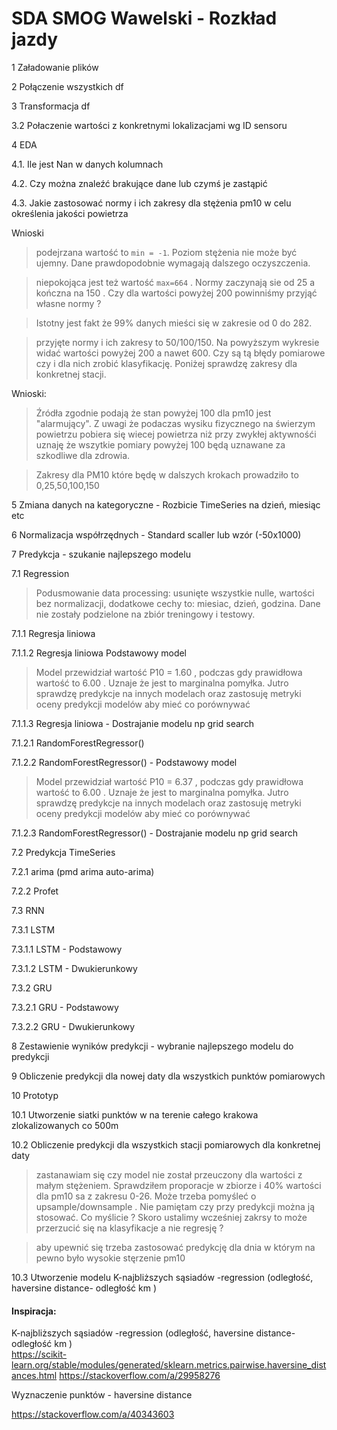 # SDA SMOG Wawelski - Rozkład jazdy

1 Załadowanie plików







2 Połączenie wszystkich df


3 Transformacja df







3.2 Połaczenie wartości z konkretnymi lokalizacjami wg ID sensoru

4 EDA

4.1. Ile jest Nan w danych kolumnach

4.2. Czy można znaleźć brakujące dane lub czymś je zastąpić

4.3. Jakie zastosować normy i ich zakresy dla stężenia pm10 w celu określenia jakości powietrza

Wnioski
> podejrzana wartość to `min = -1`. Poziom stężenia nie może być ujemny. Dane prawdopodobnie wymagają dalszego oczyszczenia. 

> niepokojąca jest też wartość `max=664` . Normy zaczynają sie od 25 a kończna na 150 .  Czy dla wartości powyżej 200 powinniśmy przyjąć własne normy ?

> Istotny jest fakt że 99% danych mieści się w zakresie od 0 do 282.  

> przyjęte normy i ich zakresy to 50/100/150.   Na powyższym wykresie widać wartości powyżej 200 a nawet 600. Czy są tą błędy pomiarowe czy i dla nich zrobić klasyfikację. Poniżej sprawdzę zakresy dla konkretnej stacji. 

Wnioski:
> Źródła zgodnie podają że stan powyżej 100 dla pm10 jest "alarmujący". Z uwagi że podaczas wysiku fizycznego na świerzym powietrzu pobiera się wiecej powietrza niż przy zwykłej aktywnośći uznaję że wszytkie pomiary powyżej 100 będą uznawane za szkodliwe dla zdrowia. 

> Zakresy dla PM10 które będę w dalszych krokach prowadziło to 0,25,50,100,150

5 Zmiana danych na kategoryczne - Rozbicie TimeSeries na dzień, miesiąc etc


6 Normalizacja współrzędnych - Standard scaller lub wzór (-50x1000)

7 Predykcja - szukanie najlepszego modelu

7.1 Regression

> Podusmowanie data processing: usunięte wszystkie nulle, wartości bez normalizacji, dodatkowe cechy to: miesiac, dzień, godzina. Dane nie zostały podzielone na zbiór treningowy i testowy. 

7.1.1 Regresja liniowa

7.1.1.2 Regresja liniowa Podstawowy model

> Model przewidział wartość P10 = 1.60 , podczas gdy prawidłowa wartość to 6.00 . Uznaje że jest to marginalna pomyłka. Jutro sprawdzę predykcje na innych modelach oraz zastosuję metryki oceny predykcji modelów  aby mieć co porównywać

7.1.1.3 Regresja liniowa - Dostrajanie modelu np grid search

7.1.2.1 RandomForestRegressor()

7.1.2.2 RandomForestRegressor() - Podstawowy model

> Model przewidział wartość P10 = 6.37 , podczas gdy prawidłowa wartość to 6.00 . Uznaje że jest to marginalna pomyłka. Jutro sprawdzę predykcje na innych modelach oraz zastosuję metryki oceny predykcji modelów  aby mieć co porównywać

7.1.2.3 RandomForestRegressor() - Dostrajanie modelu np grid search

7.2 Predykcja TimeSeries

7.2.1 arima (pmd arima auto-arima)

7.2.2 Profet

7.3 RNN

7.3.1 LSTM

7.3.1.1 LSTM - Podstawowy

7.3.1.2 LSTM - Dwukierunkowy

7.3.2 GRU

7.3.2.1 GRU - Podstawowy

7.3.2.2 GRU - Dwukierunkowy

8 Zestawienie wyników predykcji - wybranie najlepszego modelu do predykcji 

9 Obliczenie predykcji dla nowej daty dla wszystkich punktów pomiarowych 

10 Prototyp

10.1 Utworzenie siatki punktów w na terenie całego krakowa zlokalizowanych co 500m

10.2 Obliczenie predykcji dla wszystkich stacji pomiarowych dla konkretnej daty

> zastanawiam się czy model nie został przeuczony dla  wartości z małym stężeniem. Sprawdziłem proporacje w zbiorze i 40% wartości dla pm10 sa z zakresu 0-26.   Może trzeba pomyśleć o upsample/downsample . Nie pamiętam czy przy predykcji można ją stosować.    Co myślicie ?  Skoro ustalimy wcześniej zakrsy to może przerzucić się na klasyfikacje a nie regresję ?

> aby upewnić się trzeba zastosować predykcję dla dnia w którym na pewno było wysokie stęrzenie pm10

10.3 Utworzenie modelu K-najbliższych sąsiadów -regression (odległość, haversine distance- odległość km )




#### Inspiracja:

K-najbliższych sąsiadów -regression (odległość, haversine distance- odległość km )  
https://scikit-learn.org/stable/modules/generated/sklearn.metrics.pairwise.haversine_distances.html 
https://stackoverflow.com/a/29958276


Wyznaczenie punktów -   haversine distance 

https://stackoverflow.com/a/40343603   

